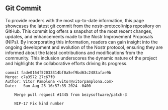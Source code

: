 ## Git Commit
To provide readers with the most up-to-date information, this page showcases the latest git commit from the nostr-protocol/nips repository on GitHub. This commit log offers a snapshot of the most recent changes, updates, and enhancements made to the Nostr Improvement Proposals (NIPs). By incorporating this information, readers can gain insight into the ongoing development and evolution of the Nostr protocol, ensuring they are informed about the latest contributions and modifications from the community. This inclusion underscores the dynamic nature of the project and highlights the collaborative efforts driving its progress.

```shell
commit fade0164f52033314bf0a5ef9bd63c2483afae9b
Merge: c7a3572 27c67f0
Author: Vitor Pamplona <vitor@vitorpamplona.com>
Date:   Sun Aug 25 16:57:35 2024 -0400

    Merge pull request #1445 from bezysoftware/patch-3
    
    NIP-17 Fix kind number
```
